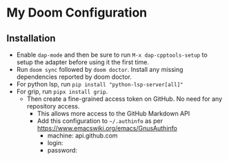 # My Doom Configuration

## Installation
- Enable `dap-mode` and then be sure to run `M-x dap-cpptools-setup` to setup the adapter before using it the first time.
- Run `doom sync` followed by `doom doctor`. Install any missing dependencies reported by doom doctor.
- For python lsp, run `pip install "python-lsp-server[all]"`
- For grip, run `pipx install grip`.
  - Then create a fine-grained access token on GitHub. No need for any repository access. 
    - This allows more access to the GitHub Markdown API
    - Add this configuration to `~/.authinfo` as per https://www.emacswiki.org/emacs/GnusAuthinfo
      - machine: api.github.com
      - login: <github username>
      - password: <access token>
